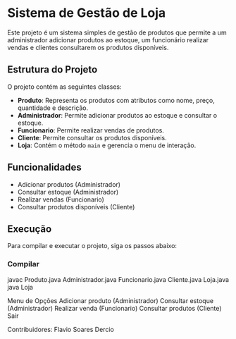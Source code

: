 # Sistema de Gestão de Loja
Este projeto é um sistema simples de gestão de produtos que permite a um administrador adicionar produtos ao estoque, um funcionário realizar vendas e clientes consultarem os produtos disponíveis.

## Estrutura do Projeto
O projeto contém as seguintes classes:
- **Produto**: Representa os produtos com atributos como nome, preço, quantidade e descrição.
- **Administrador**: Permite adicionar produtos ao estoque e consultar o estoque.
- **Funcionario**: Permite realizar vendas de produtos.
- **Cliente**: Permite consultar os produtos disponíveis.
- **Loja**: Contém o método `main` e gerencia o menu de interação.

## Funcionalidades
- Adicionar produtos (Administrador)
- Consultar estoque (Administrador)
- Realizar vendas (Funcionario)
- Consultar produtos disponíveis (Cliente)

## Execução
Para compilar e executar o projeto, siga os passos abaixo:

### Compilar
javac Produto.java Administrador.java Funcionario.java Cliente.java Loja.java
java Loja

Menu de Opções
Adicionar produto (Administrador)
Consultar estoque (Administrador)
Realizar venda (Funcionario)
Consultar produtos (Cliente)
Sair

Contribuidores:
Flavio Soares
Dercio

